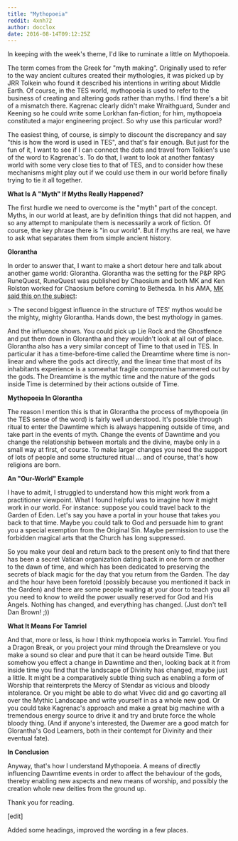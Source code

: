 ```yaml
---
title: "Mythopoeia"
reddit: 4xnh72
author: docclox
date: 2016-08-14T09:12:25Z
---
```


In keeping with the week's theme, I'd like to ruminate a little on Mythopoeia. 

The term comes from the Greek for "myth making". Originally used to refer to the way ancient cultures created their mythologies, it was picked up by JRR Tolkein who found it described his intentions in writing about Middle Earth. Of course, in the TES world, mythopoeia is used to refer to the business of creating and altering gods rather than myths. I find there's a bit of a mismatch there. Kagrenac clearly didn't make Wraithguard, Sunder and Keening so he could write some Lorkhan fan-fiction; for him, mythopoeia constituted a major engineering project. So why use this particular word?

The easiest thing, of course, is simply to discount the discrepancy and say "this is how the word is used in TES", and that's fair enough. But just for the fun of it, I want to see if I can connect the dots and travel from Tolkien's use of the word to Kagrenac's. To do that, I want to look at another fantasy world with some very close ties to that of TES, and to consider how these mechanisms might play out if we could use them in our world before finally trying to tie it all together.

**What Is A "Myth" If Myths Really Happened?**

The first hurdle we need to overcome is the "myth" part of the concept. Myths, in our world at least, are by definition things that did not happen, and so any attempt to manipulate them is necessarily a work of fiction. Of course, the key phrase there is "in our world". But if myths are real, we have to ask what separates them from simple ancient history. 

**Glorantha**

In order to answer that, I want to make a short detour here and talk about another game world: Glorantha. Glorantha was the setting for the P&amp;P RPG RuneQuest, RuneQuest was published by Chaosium and both MK and Ken Rolston worked for Chaosium before coming to Bethesda. In his AMA, [MK said this on the subject](http://www.imperial-library.info/content/michael-kirkbride-reddit-ama): 

&gt; The second biggest influence in the structure of TES' mythos would be the mighty, mighty Glorantha. Hands down, the best mythology in games.

And the influence shows. You could pick up Lie Rock and the Ghostfence and put them down in Glorantha and they wouldn't look at all out of place. Glorantha also has a very similar concept of Time to that used in TES. In particular it has a time-before-time called the Dreamtime where time is non-linear and where the gods act directly, and the linear time that most of its inhabitants experience is a somewhat fragile compromise hammered out by the gods. The Dreamtime is the mythic time and the nature of the gods inside Time is determined by their actions outside of Time.

**Mythopoeia In Glorantha**

The reason I mention this is that in Glorantha the process of mythopoeia (in the TES sense of the word)  is fairly well understood. It's possible through ritual to enter the Dawntime which is always happening outside of time, and take part in the events of myth. Change the events of Dawntime and you change the relationship between mortals and the divine, maybe only in a small way at first, of course. To make larger changes you need the support of lots of people and some structured ritual ... and of course, that's how religions are born.

**An "Our-World" Example**

I have to admit, I struggled to understand how this might work from a practitioner viewpoint. What I found helpful was to imagine how it might work in our world. For instance: suppose you could travel back to the Garden of Eden. Let's say you have a portal in your house that takes you back to that time. Maybe you could talk to God and persuade him to grant you a special exemption from the Original Sin. Maybe permission to use the forbidden magical arts that the Church has long suppressed.

So you make your deal and return back to the present only to find that there has been a secret Vatican organization dating back in one form or another to the dawn of time, and which has been dedicated to preserving the secrets of black magic for the day that you return from the Garden. The day and the hour have been foretold (possibly because you mentioned it back in the Garden) and there are some people waiting at your door to teach you all you need to know to weild the power usually reserved for God and His Angels.  Nothing has changed, and everything has changed. (Just don't tell Dan Brown! ;))

**What It Means For Tamriel**

And that, more or less, is how I think mythopoeia works in Tamriel. You find a Dragon Break, or you project your mind through the Dreamsleve or you make a sound so clear and pure that it can be heard outside Time. But somehow you effect a change in Dawntime and then, looking back at it from inside time you find that the landscape of Divinity has changed, maybe just a little. It might be a comparatively subtle thing such as enabling a form of Worship that reinterprets the Mercy of Stendar as vicious and bloody intolerance. Or you might be able to do what Vivec did and go cavorting all over the Mythic Landscape and write yourself in as a whole new god. Or you could take Kagrenac's approach and make a great big machine with a tremendous energy source to drive it and try and brute force the whole bloody thing. (And if anyone's interested, the Dwemer are a good match for Glorantha's God Learners, both in their contempt for Divinity and their eventual fate).

**In Conclusion**

Anyway, that's how I understand Mythopoeia. A means of directly influencing Dawntime events in order to affect the behaviour of the gods, thereby enabling new aspects and new means of worship, and possibly the creation whole new deities from the ground up. 

Thank you for reading.

[edit]

Added some headings, improved the wording in a few places. 

